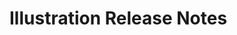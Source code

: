 <!-- Release notes authoring guidelines: http://keepachangelog.com/ -->

# Illustration Release Notes

<!-- ## [Unreleased] -->

<!-- ## [VERSION] -->
